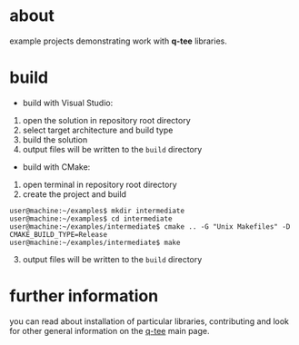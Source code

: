 # about
example projects demonstrating work with **q-tee** libraries.

# build
- build with Visual Studio:
1. open the solution in repository root directory
2. select target architecture and build type
3. build the solution
4. output files will be written to the `build` directory
- build with CMake:
1. open terminal in repository root directory
2. create the project and build
```console
user@machine:~/examples$ mkdir intermediate
user@machine:~/examples$ cd intermediate
user@machine:~/examples/intermediate$ cmake .. -G "Unix Makefiles" -D CMAKE_BUILD_TYPE=Release
user@machine:~/examples/intermediate$ make
```
3. output files will be written to the `build` directory

# further information
you can read about installation of particular libraries, contributing and look for other general information on the [q-tee](https://github.com/q-tee/) main page.
